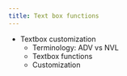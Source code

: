 ```yaml
---
title: Text box functions
---
```


 - Textbox customization
   - Terminology: ADV vs NVL
   - Textbox functions
   - Customization